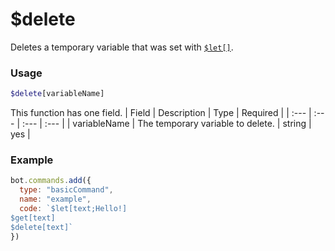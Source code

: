 # $delete
Deletes a temporary variable that was set with [`$let[]`](./let.md).

### Usage
```php
$delete[variableName]
```
This function has one field.
| Field | Description | Type | Required |
| :--- | :--- | :--- | :--- |
| variableName | The temporary variable to delete. | string | yes |

### Example
```js
bot.commands.add({
  type: "basicCommand",
  name: "example",
  code: `$let[text;Hello!]
$get[text]
$delete[text]`
})
```
